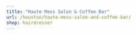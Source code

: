 ```yaml
---
title: "Haute Mess Salon & Coffee Bar"
url: /houston/haute-mess-salon-and-coffee-bar/
shop: hairdresser
---
```

